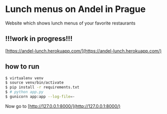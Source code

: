 # Lunch menus on Andel in Prague
Website which shows lunch menus of your favorite restaurants

## !!!work in progress!!!


[https://andel-lunch.herokuapp.com/](https://andel-lunch.herokuapp.com/)

## how to run

```bash
$ virtualenv venv
$ source venv/bin/activate
$ pip install -r requirements.txt
$ # python app.py
$ gunicorn app:app --log-file=-
```

Now go to [http://127.0.0.1:8000/](http://127.0.0.1:8000/)
